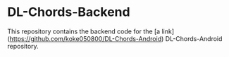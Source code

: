 # DL-Chords-Backend
 This repository contains the backend code for the [a link] (https://github.com/koke050800/DL-Chords-Android) DL-Chords-Android repository.
